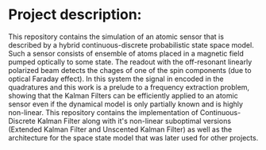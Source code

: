 # Project description:

This repository contains the simulation of an atomic sensor that is described by a hybrid continuous-discrete probabilistic state space model. Such a sensor consists of ensemble of atoms placed in a magnetic field pumped optically to some state. The readout with the off-resonant linearly polarized beam detects the chages of one of the spin components (due to optical Faraday effect).
In this system the signal in encoded in the quadratures and this work is a prelude to a frequency extraction problem, showing that the Kalman Filters can be efficiently applied to an atomic sensor even if the dynamical model is only partially known and is highly non-linear. This repository contains the implementation of Continuous-Discrete Kalman Filter along with it's non-linear suboptimal versions (Extended Kalman Filter and Unscented Kalman Filter) as well as the architecture for the space state model that was later used for other projects.

